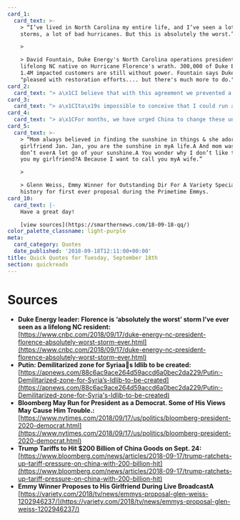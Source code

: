 ```yaml
---
card_1:
  card_text: >-
    > “I’ve lived in North Carolina my entire life, and I’ve seen a lot of bad
    storms, a lot of bad hurricanes. But this is absolutely the worst.”

    > 

    > David Fountain, Duke Energy's North Carolina operations president, and a
    lifelong NC native on Hurricane Florence's wrath. 300,000 of Duke Energy's
    1.4M impacted customers are still without power. Fountain says Duke is
    "pleased with restoration efforts.... but there's much more to do."
card_2:
  card_text: "> a\x1CI believe that with this agreement we prevented a humanitarian crisis in Idlib.”\n> \n> Turkey's President Erdogan after a 3-hr long meeting with Russia's Vladimir Putin outlining a demilitarized zone for Syria. Idlib is the last remaining holdout for Syria's anti-government rebels. U.S. says Syria has been prepping a possible chemical attack. It's unclear if Syria's President Bashar al-Assad supports Erdogan-Putin plan."
card_3:
  card_text: "> a\x1CIta\x19s impossible to conceive that I could run as a Republican…. Thata\x19s not to say Ia\x19m with the Democratic Party on everything, but I dona\x19t see how you could possibly run as a Republican.”\n> \n> Michael Bloomberg, media executive (76), on running for President in 2020. The 3-term NYC Mayor was elected as a Republican & switched to the Independent party, but now says only a major party nominee can win. He's spending $80M to support Dems in 2018."
card_4:
  card_text: "> a\x1CFor months, we have urged China to change these unfair practices, and give fair and reciprocal treatment to American companies… But, so far, China has been unwilling to change its practices.a\x1D\n> \n> President Trump as the U.S. ups its tariffs on China by 10% on about $200B of Chinese goods starting next week. He threatened more tariffs should China retaliate, setting up what could be a prolonged trade war between the world's two biggest economies."
card_5:
  card_text: >-
    > “Mom always believed in finding the sunshine in things & she adored my
    girlfriend Jan. Jan, you are the sunshine in myA life.A And mom was right,
    don’t everA let go of your sunshine.A You wonder why I don’t like toA call
    you my girlfriend?A Because I want to call you myA wife.”

    > 

    > Glenn Weiss, Emmy Winner for Outstanding Dir For A Variety Special making
    history for first ever proposal during the Primetime Emmys.
card_10:
  card_text: |-
    Have a great day!

    [view sources](https://smarthernews.com/18-09-18-qq/)
color_palette_classname: light-purple
meta:
  card_category: Quotes
  date_published: '2018-09-18T12:11:00+00:00'
title: Quick Quotes for Tuesday, September 18th
section: quickreads
---
```

Sources
=======

*   **Duke Energy leader: Florence is ‘absolutely the worst’ storm I’ve ever seen as a lifelong NC resident:**  
    [https://www.cnbc.com/2018/09/17/duke-energy-nc-president-florence-absolutely-worst-storm-ever.html](https://www.cnbc.com/2018/09/17/duke-energy-nc-president-florence-absolutely-worst-storm-ever.html)
*   **Putin: Demilitarized zone for Syriaas Idlib to be created:**  
    [https://apnews.com/88c6ac9ace264d59accd6a0bec2da229/Putin:-Demilitarized-zone-for-Syria’s-Idlib-to-be-created](https://apnews.com/88c6ac9ace264d59accd6a0bec2da229/Putin:-Demilitarized-zone-for-Syria's-Idlib-to-be-created)
*   **Bloomberg May Run for President as a Democrat. Some of His Views May Cause Him Trouble.:**  
    [https://www.nytimes.com/2018/09/17/us/politics/bloomberg-president-2020-democrat.html](https://www.nytimes.com/2018/09/17/us/politics/bloomberg-president-2020-democrat.html)
*   **Trump Tariffs to Hit $200 Billion of China Goods on Sept. 24:**  
    [https://www.bloomberg.com/news/articles/2018-09-17/trump-ratchets-up-tariff-pressure-on-china-with-200-billion-hit](https://www.bloomberg.com/news/articles/2018-09-17/trump-ratchets-up-tariff-pressure-on-china-with-200-billion-hit)
*   **Emmy Winner Proposes to His Girlfriend During Live BroadcastA**  
    [https://variety.com/2018/tv/news/emmys-proposal-glen-weiss-1202946237/](https://variety.com/2018/tv/news/emmys-proposal-glen-weiss-1202946237/)